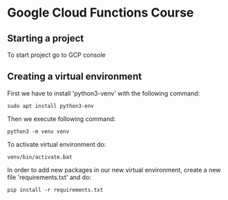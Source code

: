 # Google Cloud Functions Course
## Starting a project
To start project go to GCP console
## Creating a virtual environment
First we have to install 'python3-venv' with the following command:
```
sudo apt install python3-env
```
Then we execute following command:
```
python3 -m venv venv
```
To activate virtual environment do:
```
venv/bin/activate.bat
```
In order to add new packages in our new virtual environment,
create a new file 'requirements.txt' and do:
```
pip install -r requirements.txt
```
